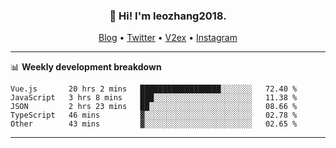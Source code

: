 <h3 align="center">👋 Hi! I'm leozhang2018.</h3>
<p align="center">
  <a href="https://leozhang2018.me">Blog</a> •
  <a href="https://twitter.com/leozhang2018">Twitter</a> •
  <a href="https://www.v2ex.com/member/leozhang">V2ex</a> •
  <a href="https://www.instagram.com/leozhanghere">Instagram</a>
</p>

-------

📊 **Weekly development breakdown**
<!--START_SECTION:waka-->

```text
Vue.js       20 hrs 2 mins   ██████████████████░░░░░░░   72.40 %
JavaScript   3 hrs 8 mins    ███░░░░░░░░░░░░░░░░░░░░░░   11.38 %
JSON         2 hrs 23 mins   ██░░░░░░░░░░░░░░░░░░░░░░░   08.66 %
TypeScript   46 mins         ▓░░░░░░░░░░░░░░░░░░░░░░░░   02.78 %
Other        43 mins         ▓░░░░░░░░░░░░░░░░░░░░░░░░   02.65 %
```

<!--END_SECTION:waka-->
-------
